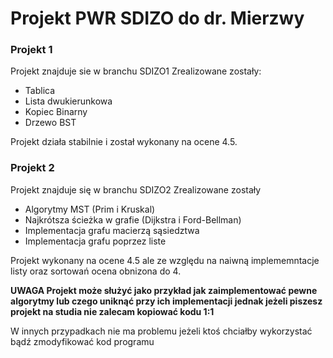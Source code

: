 # Projekt PWR SDIZO do dr. Mierzwy
### Projekt 1
Projekt znajduje sie w branchu SDIZO1
Zrealizowane zostały:
* Tablica
* Lista dwukierunkowa
* Kopiec Binarny
* Drzewo BST

Projekt działa stabilnie i został wykonany na ocene 4.5.

### Projekt 2
Projekt znajduje się w branchu SDIZO2
Zrealizowane zostały
* Algorytmy MST (Prim i Kruskal)
* Najkrótsza ścieżka w grafie (Dijkstra i Ford-Bellman)
* Implementacja grafu macierzą sąsiedztwa
* Implementacja grafu poprzez liste

Projekt wykonany na ocene 4.5 ale ze względu na naiwną implememntacje listy oraz sortowań ocena obnizona do 4.

**UWAGA Projekt może służyć jako przykład jak zaimplementować pewne algorytmy lub czego uniknąć przy ich implementacji jednak jeżeli piszesz projekt na studia nie zalecam kopiować kodu 1:1**

W innych przypadkach nie ma problemu jeżeli ktoś chciałby wykorzystać bądź zmodyfikować kod programu
